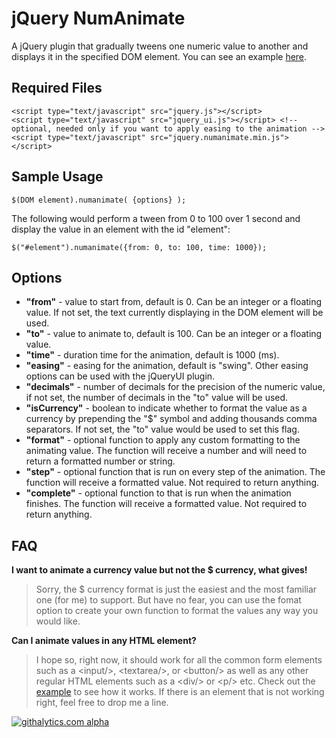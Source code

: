 jQuery NumAnimate
==========

A jQuery plugin that gradually tweens one numeric value to another and displays it in the specified DOM element. You can see an example [here](http://paulyuan.ca/numanimate).


## Required Files
	<script type="text/javascript" src="jquery.js"></script>
	<script type="text/javascript" src="jquery_ui.js"></script> <!-- optional, needed only if you want to apply easing to the animation -->
	<script type="text/javascript" src="jquery.numanimate.min.js"></script>


## Sample Usage
	
    $(DOM element).numanimate( {options} );

The following would perform a tween from 0 to 100 over 1 second and display the value in an element with the id "element":

	$("#element").numanimate({from: 0, to: 100, time: 1000});


## Options
* **"from"** - value to start from, default is 0. Can be an integer or a floating value. If not set, the text currently displaying in the DOM element will be used.
* **"to"** - value to animate to, default is 100. Can be an integer or a floating value.
* **"time"** - duration time for the animation, default is 1000 (ms).
* **"easing"** - easing for the animation, default is "swing". Other easing options can be used with the jQueryUI plugin.
* **"decimals"** - number of decimals for the precision of the numeric value, if not set, the number of decimals in the "to" value will be used. 
* **"isCurrency"** - boolean to indicate whether to format the value as a currency by prepending the "$" symbol and adding thousands comma separators. If not set, the "to" value would be used to set this flag.
* **"format"** - optional function to apply any custom formatting to the animating value. The function will receive a number and will need to return a formatted number or string.
* **"step"** - optional function that is run on every step of the animation. The function will receive a formatted value. Not required to return anything.
* **"complete"** - optional function to that is run when the animation finishes. The function will receive a formatted value. Not required to return anything.


## FAQ
**I want to animate a currency value but not the $ currency, what gives!**
> Sorry, the $ currency format is just the easiest and the most familiar one (for me) to support. But have no fear, you can use the fomat option to create your own function to format the values any way you would like. 

**Can I animate values in any HTML element?**
> I hope so, right now, it should work for all the common form elements such as a &lt;input/&gt;, &lt;textarea/&gt;, or &lt;button/&gt; as well as any other regular HTML elements such as a &lt;div/&gt; or &lt;p/&gt; etc. Check out the [example](http://paulyuan.ca/numanimate) to see how it works. If there is an element that is not working right, feel free to drop me a line.


[![githalytics.com alpha](https://cruel-carlota.pagodabox.com/6833a9f632a914b4a2d4833964f3984b "githalytics.com")](http://githalytics.com/pyuan/numanimate)
